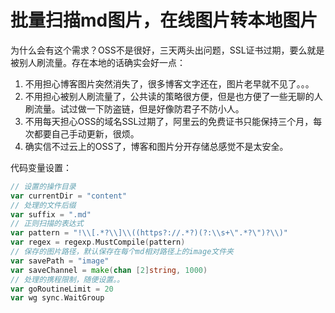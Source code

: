 # 批量扫描md图片，在线图片转本地图片

为什么会有这个需求？OSS不是很好，三天两头出问题，SSL证书过期，要么就是被别人刷流量。存在本地的话确实会好一点：

1. 不用担心博客图片突然消失了，很多博客文字还在，图片老早就不见了。。。
2. 不用担心被别人刷流量了，公共读的策略很方便，但是也方便了一些无聊的人刷流量。试过做一下防盗链，但是好像防君子不防小人。
3. 不用每天担心OSS的域名SSL过期了，阿里云的免费证书只能保持三个月，每次都要自己手动更新，很烦。
4. 确实信不过云上的OSS了，博客和图片分开存储总感觉不是太安全。

代码变量设置：

```go
// 设置的操作目录
var currentDir = "content"
// 处理的文件后缀
var suffix = ".md"
// 正则扫描的表达式
var pattern = "!\\[.*?\\]\\((https?://.*?)(?:\\s+\".*?\")?\\)"
var regex = regexp.MustCompile(pattern)
// 保存的图片路径，默认保存在每个md相对路径上的image文件夹
var savePath = "image"
var saveChannel = make(chan [2]string, 1000)
// 处理的携程限制，随便设置。。
var goRoutineLimit = 20
var wg sync.WaitGroup
```